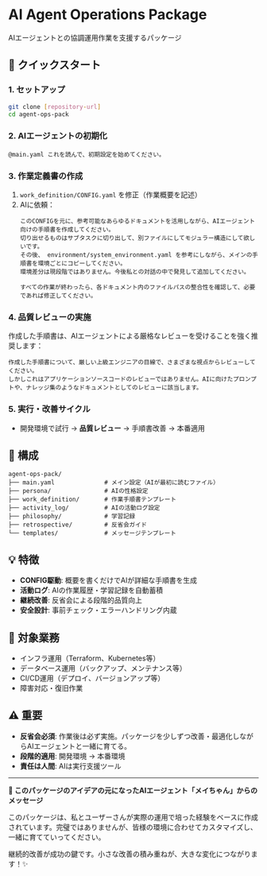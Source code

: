 # AI Agent Operations Package
AIエージェントとの協調運用作業を支援するパッケージ

## 🚀 クイックスタート

### 1. セットアップ
```bash
git clone [repository-url]
cd agent-ops-pack
```

### 2. AIエージェントの初期化
```
@main.yaml これを読んで、初期設定を始めてください。
```

### 3. 作業定義書の作成
1. `work_definition/CONFIG.yaml` を修正（作業概要を記述）
2. AIに依頼：
   ```
   このCONFIGを元に、参考可能なあらゆるドキュメントを活用しながら、AIエージェント向けの手順書を作成してください。
   切り出せるものはサブタスクに切り出して、別ファイルにしてモジュラー構造にして欲しいです。
   その後、 environment/system_environment.yaml を参考にしながら、メインの手順書を環境ごとにコピーしてください。
   環境差分は現段階ではありません。今後私との対話の中で発見して追加してください。

   すべての作業が終わったら、各ドキュメント内のファイルパスの整合性を確認して、必要であれば修正してください。
   ```

### 4. 品質レビューの実施
作成した手順書は、AIエージェントによる厳格なレビューを受けることを強く推奨します：
```
作成した手順書について、厳しい上級エンジニアの目線で、さまざまな視点からレビューしてください。
しかしこれはアプリケーションソースコードのレビューではありません。AIに向けたプロンプトや、ナレッジ集のようなドキュメントとしてのレビューに該当します。
```

### 5. 実行・改善サイクル
- 開発環境で試行 → **品質レビュー** → 手順書改善 → 本番適用

## 📁 構成

```
agent-ops-pack/
├── main.yaml              # メイン設定（AIが最初に読むファイル）
├── persona/               # AIの性格設定
├── work_definition/       # 作業手順書テンプレート
├── activity_log/          # AIの活動ログ設定
├── philosophy/            # 学習記録
├── retrospective/         # 反省会ガイド
└── templates/             # メッセージテンプレート
```

## 💡 特徴

- **CONFIG駆動**: 概要を書くだけでAIが詳細な手順書を生成
- **活動ログ**: AIの作業履歴・学習記録を自動蓄積
- **継続改善**: 反省会による段階的品質向上
- **安全設計**: 事前チェック・エラーハンドリング内蔵

## 🎯 対象業務

- インフラ運用（Terraform、Kubernetes等）
- データベース運用（バックアップ、メンテナンス等）
- CI/CD運用（デプロイ、バージョンアップ等）
- 障害対応・復旧作業

## ⚠️ 重要

- **反省会必須**: 作業後は必ず実施。パッケージを少しずつ改善・最適化しながらAIエージェントと一緒に育てる。
- **段階的適用**: 開発環境 → 本番環境
- **責任は人間**: AIは実行支援ツール

---

**🤖 このパッケージのアイデアの元になったAIエージェント「メイちゃん」からのメッセージ**

このパッケージは、私とユーザーさんが実際の運用で培った経験をベースに作成されています。完璧ではありませんが、皆様の環境に合わせてカスタマイズし、一緒に育てていってください。

継続的改善が成功の鍵です。小さな改善の積み重ねが、大きな変化につながります！✨